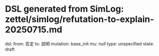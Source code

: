 # DSL generated from SimLog: zettel/simlog/refutation-to-explain-20250715.md

dsl:
  from: 否定
  to: 説明
  mutation: base_init
  mu: null
  type: unspecified
  state: draft
